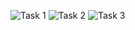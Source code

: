 ![Task 1](https://user-images.githubusercontent.com/123927698/215441085-c98e96f6-ad66-4c7d-b651-6c72dc3a2ddc.png)
![Task 2](https://user-images.githubusercontent.com/123927698/215441315-c643884b-d66e-4e6c-ab37-5f28b5a70ad9.png)
![Task 3](https://user-images.githubusercontent.com/123927698/215441586-125ad086-1bbe-4d18-bc75-e430370cce6c.png)
